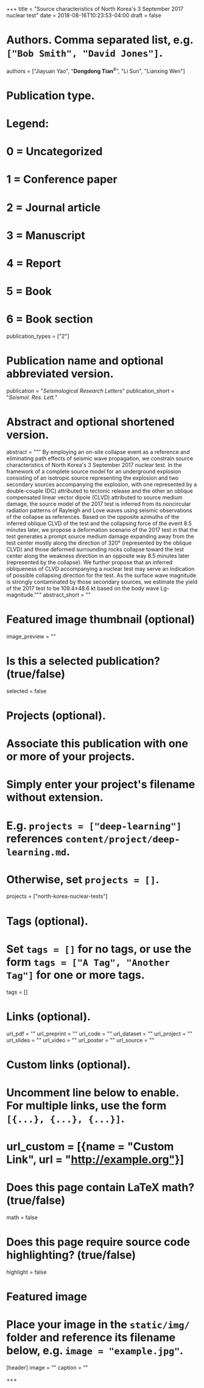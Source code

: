 +++
title = "Source characteristics of North Korea's 3 September 2017 nuclear test"
date = 2018-08-16T10:23:53-04:00
draft = false

# Authors. Comma separated list, e.g. `["Bob Smith", "David Jones"]`.
authors = ["Jiayuan Yao", "**Dongdong Tian**<sup>#</sup>", "Li Sun", "Lianxing Wen"]

# Publication type.
# Legend:
# 0 = Uncategorized
# 1 = Conference paper
# 2 = Journal article
# 3 = Manuscript
# 4 = Report
# 5 = Book
# 6 = Book section
publication_types = ["2"]

# Publication name and optional abbreviated version.
publication = "*Seismological Research Letters*"
publication_short = "*Seismol. Res. Lett.*"

# Abstract and optional shortened version.
abstract = """
By employing an on-site collapse event as a reference and eliminating path effects
of seismic wave propagation, we constrain source characteristics of
North Korea's 3 September 2017 nuclear test. In the framework of a complete source model
for an underground explosion consisting of an isotropic source representing the explosion
and two secondary sources accompanying the explosion, with one represented
by a double-couple (DC) attributed to tectonic release and
the other an oblique compensated linear vector dipole (CLVD) attributed to source medium damage,
the source model of the 2017 test is inferred from its noncircular radiation patterns of
Rayleigh and Love waves using seismic observations of the collapse as references.
Based on the opposite azimuths of the inferred oblique CLVD of the test and the collapsing
force of the event 8.5 minutes later, we propose a deformation scenario of the 2017 test
in that the test generates a prompt source medium damage expanding away from the test center
mostly along the direction of 320° (represented by the oblique CLVD) and those deformed
surrounding rocks collapse toward the test center along the weakness direction
in an opposite way 8.5 minutes later (represented by the collapse). We further propose that
an inferred obliqueness of CLVD accompanying a nuclear test may serve an indication of
possible collapsing direction for the test. As the surface wave magnitude is strongly
contaminated by those secondary sources, we estimate the yield of the 2017 test to
be 109.4±48.6 kt based on the body wave Lg-magnitude."""
abstract_short = ""

# Featured image thumbnail (optional)
image_preview = ""

# Is this a selected publication? (true/false)
selected = false

# Projects (optional).
#   Associate this publication with one or more of your projects.
#   Simply enter your project's filename without extension.
#   E.g. `projects = ["deep-learning"]` references `content/project/deep-learning.md`.
#   Otherwise, set `projects = []`.
projects = ["north-korea-nuclear-tests"]

# Tags (optional).
#   Set `tags = []` for no tags, or use the form `tags = ["A Tag", "Another Tag"]` for one or more tags.
tags = []

# Links (optional).
url_pdf = ""
url_preprint = ""
url_code = ""
url_dataset = ""
url_project = ""
url_slides = ""
url_video = ""
url_poster = ""
url_source = ""

# Custom links (optional).
#   Uncomment line below to enable. For multiple links, use the form `[{...}, {...}, {...}]`.
# url_custom = [{name = "Custom Link", url = "http://example.org"}]

# Does this page contain LaTeX math? (true/false)
math = false

# Does this page require source code highlighting? (true/false)
highlight = false

# Featured image
# Place your image in the `static/img/` folder and reference its filename below, e.g. `image = "example.jpg"`.
[header]
image = ""
caption = ""

+++
